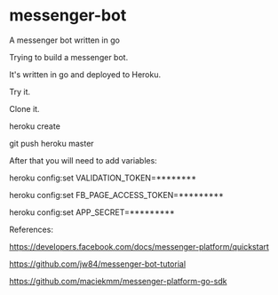 # messenger-bot
A messenger bot written in go

Trying to build a messenger bot.

It's written in go and deployed to Heroku.

Try it.

Clone it.

heroku create

git push heroku master

After that you will need to add variables:

heroku config:set VALIDATION_TOKEN=********

heroku config:set FB_PAGE_ACCESS_TOKEN=*********

heroku config:set APP_SECRET=*********

References:

https://developers.facebook.com/docs/messenger-platform/quickstart

https://github.com/jw84/messenger-bot-tutorial

https://github.com/maciekmm/messenger-platform-go-sdk
